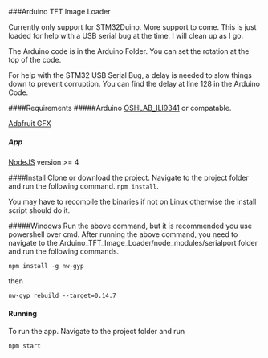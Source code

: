 ###Arduino TFT Image Loader

Currently only support for STM32Duino. More support to come. This is just loaded 
for help with a USB serial bug at the time. I will clean up as I go. 

The Arduino code is in the Arduino Folder. You can set the rotation at the top of the code. 

For help with the STM32 USB Serial Bug, a delay is needed to slow things down to prevent corruption. 
You can find the delay at line 128 in the Arduino Code. 

####Requirements
#####Arduino
[OSHLAB_ILI9341](https://github.com/oshlab/OSHLAB_ILI9341) or compatable.

[Adafruit GFX](https://github.com/adafruit/Adafruit-GFX-Library)

##### App
[NodeJS](https://nodejs.org/en/) version >= 4

####Install
Clone or download the project. Navigate to the project folder and run the following command.
`npm install`.

You may have to recompile the binaries if not on Linux otherwise the install script should do it. 

#####Windows
Run the above command, but it is recommended you use powershell over cmd. 
After running the above command, you need to navigate to the 
Arduino_TFT_Image_Loader/node_modules/serialport 
folder and run the following commands.

`npm install -g nw-gyp`

then 

`nw-gyp rebuild --target=0.14.7`

#### Running
To run the app. Navigate to the project folder and run

`npm start`


